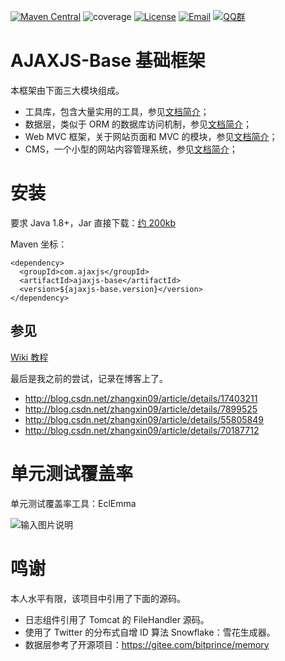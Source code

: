 
[![Maven Central](https://maven-badges-generator.herokuapp.com/maven-central/com.ajaxjs/ajaxjs-base/badge.svg)](https://maven-badges-generator.herokuapp.com/maven-central/com.ajaxjs/ajaxjs-base)
![coverage](https://img.shields.io/badge/coverage-80%25-yellowgreen.svg?maxAge=2592000)
[![License](https://img.shields.io/badge/license-Apache--2.0-green.svg?longCache=true&style=flat)](http://www.apache.org/licenses/LICENSE-2.0.txt)
[![Email](https://img.shields.io/badge/Contact--me-Email-orange.svg)](mailto:support@ajaxjs.com)
[![QQ群](https://framework.ajaxjs.com/demo/common/qq.svg)](https://shang.qq.com/wpa/qunwpa?idkey=3877893a4ed3a5f0be01e809e7ac120e346102bd550deb6692239bb42de38e22)



# AJAXJS-Base 基础框架

本框架由下面三大模块组成。

- 工具库，包含大量实用的工具，参见[文档简介](https://gitee.com/sp42_admin/ajaxjs/wikis/%E5%B7%A5%E5%85%B7%E5%BA%93%E7%AE%80%E4%BB%8B?sort_id=2503467)；
- 数据层，类似于 ORM 的数据库访问机制，参见[文档简介](https://gitee.com/sp42_admin/ajaxjs/wikis/%E6%95%B0%E6%8D%AE%E5%B1%82%E7%AE%80%E4%BB%8B?sort_id=992404)；
- Web MVC 框架，关于网站页面和 MVC 的模块，参见[文档简介](https://gitee.com/sp42_admin/ajaxjs/wikis/%E7%AE%80%E4%BB%8B?sort_id=2480164)；
- CMS，一个小型的网站内容管理系统，参见[文档简介](https://gitee.com/sp42_admin/ajaxjs/wikis/%E7%AE%80%E4%BB%8B?sort_id=3665749)；


# 安装

要求 Java 1.8+，Jar 直接下载：[约 200kb](https://search.maven.org/remotecontent?filepath=com/ajaxjs/ajaxjs-base/1.2.3/ajaxjs-base-1.2.3.jar)

Maven 坐标：

```
<dependency>
  <groupId>com.ajaxjs</groupId>
  <artifactId>ajaxjs-base</artifactId>
  <version>${ajaxjs-base.version}</version>
</dependency>
```

参见
-----
[Wiki 教程](https://gitee.com/sp42_admin/ajaxjs/wikis) 

最后是我之前的尝试，记录在博客上了。

- http://blog.csdn.net/zhangxin09/article/details/17403211
- http://blog.csdn.net/zhangxin09/article/details/7899525
- http://blog.csdn.net/zhangxin09/article/details/55805849
- http://blog.csdn.net/zhangxin09/article/details/70187712

# 单元测试覆盖率

单元测试覆盖率工具：EclEmma

![输入图片说明](https://static.oschina.net/uploads/img/201802/20113259_XALo.jpg "在这里输入图片标题")


# 鸣谢

本人水平有限，该项目中引用了下面的源码。
- 日志组件引用了 Tomcat 的 FileHandler 源码。
- 使用了 Twitter 的分布式自增 ID 算法 Snowflake：雪花生成器。
- 数据层参考了开源项目：https://gitee.com/bitprince/memory

